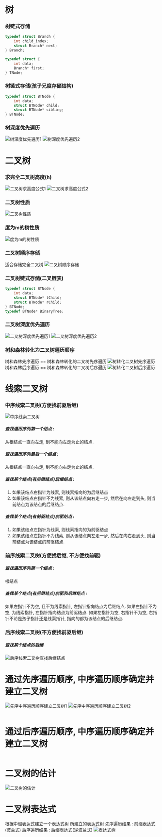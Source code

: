 # 树
### 树链式存储
```cpp
typedef struct Branch {
    int child_index;
    struct Branch* next;
} Branch;

typedef struct {
    int data;
    Branch* first;
} TNode;
```
### 树链式存储(孩子兄度存储结构)
```cpp
typedef struct BTNode {
    int data;
    struct BTNode* child;
    struct BTNode* sibling;
} BTNode;
```
### 树深度优先遍历
![树深度优先遍历1](images/8.树深度优先遍历1.png)
![树深度优先遍历2](images/9.树深度优先遍历2.png)
# 二叉树
### 求完全二叉树高度(h)
![二叉树求高度公式1](images/1.二叉树求高度公式1.png)
![二叉树求高度公式2](images/2.二叉树求高度公式2.png)
### 二叉树性质
![二叉树性质](images/3.二叉树性质.png)
### 度为m的树性质
![度为m的树性质](images/4.度为m的树性质.png)
### 二叉树顺序存储
适合存储完全二叉树
![二叉树顺序存储](images/5.二叉树顺序存储.png)
### 二叉树链式存储(二叉链表)
```cpp
typedef struct BTNode {
    int data;
    struct BTNode* lChild;
    struct BTNode* rChild;
} BTNode;
typedef BTNode* BinaryTree;
```
### 二叉树深度优先遍历
![二叉树深度优先遍历1](images/6.二叉树深度优先遍历1.png)
![二叉树深度优先遍历2](images/7.二叉树深度优先遍历2.png)
### 树和森林转化为二叉树遍历顺序
树和森林先序遍历 == 树和森林转化的二叉树先序遍历
![树转化二叉树先序遍历](images/10.树转化二叉树先序遍历.png)
树和森林后序遍历 == 树和森林转化的二叉树后序遍历 
![树转化二叉树后序遍历](images/11.树转化二叉树后序遍历.png)

# 线索二叉树
### 中序线索二叉树(方便找前驱后继)
![中序线索二叉树](images/12.中序线索二叉树.png)
##### 查找遍历序列第一个结点 : 
从根结点一直向左走, 到不能向左走为止的结点.
##### 查找遍历序列最后一个结点 :
从根结点一直向右走, 到不能向右走为止的结点.
##### 查找某个结点(有后继结点)后继结点 :
1. 如果该结点右指针为线索, 则线索指向的为后继结点
2. 如果该结点右指针不为线索, 则从该结点向右走一步, 然后在向左走到头, 则当前结点为该结点的后继结点.
##### 查找某个结点(有前驱结点)前驱结点 :
1. 如果该结点左指针为线索, 则线索指向的为前驱结点
2. 如果该结点左指针不为线索, 则从该结点向左走一步, 然后在向右走到头, 则当前结点为该结点的前驱结点.
### 前序线索二叉树(方便找后继, 不方便找前驱)
##### 查找遍历序列第一个结点 : 
根结点
##### 查找某个结点(有后继结点)前驱和后继结点 :
如果左指针不为空, 且不为线索指针, 左指针指向结点为后继结点.
如果左指针不为空, 为线索指针, 左指针指向结点为前驱结点.
如果左指针为空, 右指针不为空, 右指针不论是孩子指针还是线索指针, 指向的都为该结点的后继结点.
### 后序线索二叉树(不方便找前驱后继)
##### 查找某个结点的后继
![后序线索二叉树查找后继结点](images/13.后序线索二叉树查找后继结点.png)
# 通过先序遍历顺序, 中序遍历顺序确定并建立二叉树
![先序中序遍历顺序建立二叉树1](images/14.先序中序遍历顺序建立二叉树1.png)
![先序中序遍历顺序建立二叉树2](images/15.先序中序遍历顺序建立二叉树2.png)
```cpp

```
# 通过后序遍历顺序, 中序遍历顺序确定并建立二叉树

```cpp

```
# 二叉树的估计
![二叉树的估计](images/16.二叉树的估计.png)
# 二叉树表达式
根据中缀表达式建立一个表达式树
所建立的表达式树
先序遍历结果 : 前缀表达式(波兰式)
后序遍历结果 : 后缀表达式(逆波兰式)
![表达式树](images/17.表达式树.png)